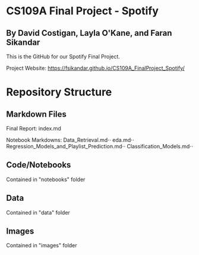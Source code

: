 # CS109A Final Project - Spotify

## By David Costigan, Layla O'Kane, and Faran Sikandar

This is the GitHub for our Spotify Final Project.

Project Website: https://fsikandar.github.io/CS109A_FinalProject_Spotify/

# Repository Structure

## Markdown Files

Final Report: 
index.md

Notebook Markdowns:
Data_Retrieval.md⋅⋅
eda.md⋅⋅
Regression_Models_and_Playlist_Prediction.md⋅⋅
Classification_Models.md⋅⋅

## Code/Notebooks
Contained in "notebooks" folder

## Data
Contained in "data" folder

## Images
Contained in "images" folder
